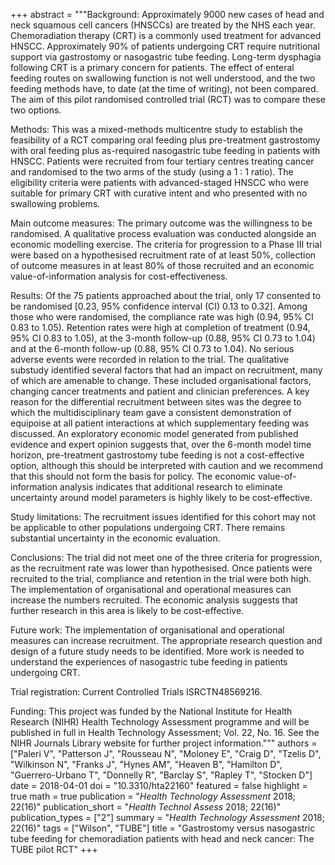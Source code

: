+++
abstract = """Background: Approximately 9000 new cases of head and neck squamous cell cancers (HNSCCs) are treated by the NHS each year. Chemoradiation therapy (CRT) is a commonly used treatment for advanced HNSCC. Approximately 90% of patients undergoing CRT require nutritional support via gastrostomy or nasogastric tube feeding. Long-term dysphagia following CRT is a primary concern for patients. The effect of enteral feeding routes on swallowing function is not well understood, and the two feeding methods have, to date (at the time of writing), not been compared. The aim of this pilot randomised controlled trial (RCT) was to compare these two options.

Methods: This was a mixed-methods multicentre study to establish the feasibility of a RCT comparing oral feeding plus pre-treatment gastrostomy with oral feeding plus as-required nasogastric tube feeding in patients with HNSCC. Patients were recruited from four tertiary centres treating cancer and randomised to the two arms of the study (using a 1 : 1 ratio). The eligibility criteria were patients with advanced-staged HNSCC who were suitable for primary CRT with curative intent and who presented with no swallowing problems.

Main outcome measures: The primary outcome was the willingness to be randomised. A qualitative process evaluation was conducted alongside an economic modelling exercise. The criteria for progression to a Phase III trial were based on a hypothesised recruitment rate of at least 50%, collection of outcome measures in at least 80% of those recruited and an economic value-of-information analysis for cost-effectiveness.

Results: Of the 75 patients approached about the trial, only 17 consented to be randomised [0.23, 95% confidence interval (CI) 0.13 to 0.32]. Among those who were randomised, the compliance rate was high (0.94, 95% CI 0.83 to 1.05). Retention rates were high at completion of treatment (0.94, 95% CI 0.83 to 1.05), at the 3-month follow-up (0.88, 95% CI 0.73 to 1.04) and at the 6-month follow-up (0.88, 95% CI 0.73 to 1.04). No serious adverse events were recorded in relation to the trial. The qualitative substudy identified several factors that had an impact on recruitment, many of which are amenable to change. These included organisational factors, changing cancer treatments and patient and clinician preferences. A key reason for the differential recruitment between sites was the degree to which the multidisciplinary team gave a consistent demonstration of equipoise at all patient interactions at which supplementary feeding was discussed. An exploratory economic model generated from published evidence and expert opinion suggests that, over the 6-month model time horizon, pre-treatment gastrostomy tube feeding is not a cost-effective option, although this should be interpreted with caution and we recommend that this should not form the basis for policy. The economic value-of-information analysis indicates that additional research to eliminate uncertainty around model parameters is highly likely to be cost-effective.

Study limitations: The recruitment issues identified for this cohort may not be applicable to other populations undergoing CRT. There remains substantial uncertainty in the economic evaluation.

Conclusions: The trial did not meet one of the three criteria for progression, as the recruitment rate was lower than hypothesised. Once patients were recruited to the trial, compliance and retention in the trial were both high. The implementation of organisational and operational measures can increase the numbers recruited. The economic analysis suggests that further research in this area is likely to be cost-effective.

Future work: The implementation of organisational and operational measures can increase recruitment. The appropriate research question and design of a future study needs to be identified. More work is needed to understand the experiences of nasogastric tube feeding in patients undergoing CRT.

Trial registration: Current Controlled Trials ISRCTN48569216.

Funding: This project was funded by the National Institute for Health Research (NIHR) Health Technology Assessment programme and will be published in full in Health Technology Assessment; Vol. 22, No. 16. See the NIHR Journals Library website for further project information."""
authors = ["Paleri V", "Patterson J", "Rousseau N", "Moloney E", "Craig D", "Tzelis D", "Wilkinson N", "Franks J", "Hynes AM", "Heaven B", "Hamilton D", "Guerrero-Urbano T", "Donnelly R", "Barclay S", "Rapley T", "Stocken D"]
date = 2018-04-01
doi = "10.3310/hta22160"
featured = false
highlight = true
math = true
publication = "*Health Technology Assessment* 2018; 22(16)"
publication_short = "*Health Technol Assess* 2018; 22(16)"
publication_types = ["2"]
summary = "*Health Technology Assessment* 2018; 22(16)"
tags = ["Wilson", "TUBE"]
title = "Gastrostomy versus nasogastric tube feeding for chemoradiation patients with head and neck cancer: The TUBE pilot RCT"
+++

